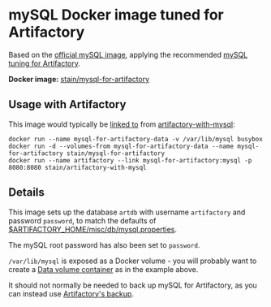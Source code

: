 # mySQL Docker image tuned for Artifactory

Based on the [official mySQL image](https://registry.hub.docker.com/_/mysql/),
applying the recommended [mySQL tuning for Artifactory](https://www.jfrog.com/confluence/display/RTF/MySQL).

**Docker image:** [stain/mysql-for-artifactory](https://registry.hub.docker.com/u/stain/mysql-for-artifactory/)

## Usage with Artifactory

This image would typically be [linked to](https://docs.docker.com/userguide/dockerlinks/) 
from [artifactory-with-mysql](https://registry.hub.docker.com/u/stain/artifactory-with-mysql/):

    docker run --name mysql-for-artifactory-data -v /var/lib/mysql busybox
    docker run -d --volumes-from mysql-for-artifactory-data --name mysql-for-artifactory stain/mysql-for-artifactory
    docker run --name artifactory --link mysql-for-artifactory:mysql -p 8080:8080 stain/artifactory-with-mysql


## Details

This image sets up the database `artdb` with username `artifactory`
and password `password`, to match the defaults of
[$ARTIFACTORY_HOME/misc/db/mysql.properties](http://subversion.jfrog.org/artifactory/public/trunk/distribution/standalone/src/main/install/misc/db/mysql.properties).

The mySQL root password has also been set to `password`. 

`/var/lib/mysql` is exposed as a Docker volume - you will probably want to create a 
[Data volume container](https://docs.docker.com/userguide/dockervolumes/) as in the
example above.

It should not normally be needed to back up mySQL for Artifactory, as
you can instead use [Artifactory's
backup](https://www.jfrog.com/confluence/display/RTF/Managing+Backups).

